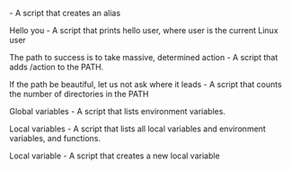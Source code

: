 <o> - A script that creates an alias

Hello you - A script that prints hello user, where user is the current Linux user

The path to success is to take massive, determined action - A script that adds /action to the PATH.

If the path be beautiful, let us not ask where it leads - A script that counts the number of directories in the PATH

Global variables - A script that lists environment variables.

Local variables - A  script that lists all local variables and environment variables, and functions.

Local variable - A script that creates a new local variable
